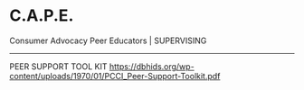 # C.A.P.E.
Consumer Advocacy Peer Educators | SUPERVISING

____________________________________________________________________________________________________________________________________________________________________
PEER SUPPORT TOOL KIT
https://dbhids.org/wp-content/uploads/1970/01/PCCI_Peer-Support-Toolkit.pdf 

